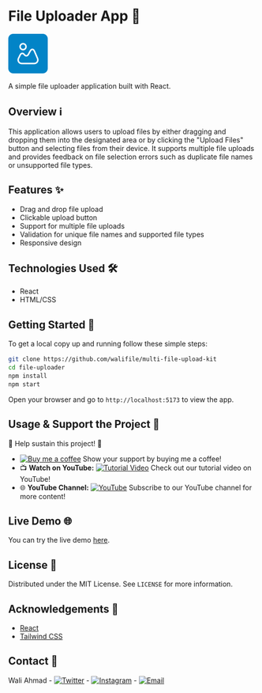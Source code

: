 # File Uploader App 📁

![File Uploader App](/public/assets/svg/image.svg)

A simple file uploader application built with React.

## Overview ℹ️

This application allows users to upload files by either dragging and dropping them into the designated area or by clicking the "Upload Files" button and selecting files from their device. It supports multiple file uploads and provides feedback on file selection errors such as duplicate file names or unsupported file types.

## Features ✨

- Drag and drop file upload
- Clickable upload button
- Support for multiple file uploads
- Validation for unique file names and supported file types
- Responsive design

## Technologies Used 🛠️

- React
- HTML/CSS

## Getting Started 🚀

To get a local copy up and running follow these simple steps:

```sh
git clone https://github.com/walifile/multi-file-upload-kit
cd file-uploader
npm install
npm start
```

Open your browser and go to `http://localhost:5173` to view the app.

## Usage & Support the Project 🙌

🌟 Help sustain this project! 🌟

- [![Buy me a coffee](https://img.shields.io/badge/-Buy%20me%20a%20coffee-orange?logo=buy-me-a-coffee&logoColor=white&labelColor=orange&color=white)](https://www.buymeacoffee.com/waliahmad9) Show your support by buying me a coffee!
- 📺 **Watch on YouTube:** [![Tutorial Video](https://img.shields.io/badge/-Watch%20Tutorial-red?logo=youtube&logoColor=white&labelColor=red&color=white)](your-youtube-video-link) Check out our tutorial video on YouTube!
- 🌐 **YouTube Channel:** [![YouTube](https://img.shields.io/badge/-Visit%20Channel-red?logo=youtube&logoColor=white&labelColor=red&color=white)](https://www.youtube.com/@codingcirculate?sub_confirmation=1) Subscribe to our YouTube channel for more content!

## Live Demo 🌐

You can try the live demo [here](https://multi-file-upload-kit.vercel.app/).

## License 📝

Distributed under the MIT License. See `LICENSE` for more information.

## Acknowledgements 🙏

- [React](https://reactjs.org/)
- [Tailwind CSS](https://tailwindcss.com/)

## Contact 📧

Wali Ahmad - [![Twitter](https://img.shields.io/badge/-Twitter-1DA1F2?style=flat-square&logo=twitter&logoColor=white)](https://twitter.com/__waliahmad) - [![Instagram](https://img.shields.io/badge/-Instagram-E4405F?style=flat-square&logo=instagram&logoColor=white)](https://www.instagram.com/waliahmad.1/) - [![Email](https://img.shields.io/badge/-Email-D14836?style=flat-square&logo=gmail&logoColor=white)](mailto:waliahmadfiles@gmail.com)


